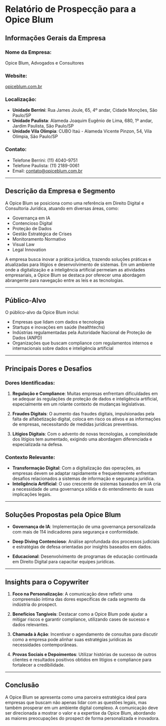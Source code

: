 # Relatório de Prospecção para a Opice Blum

## Informações Gerais da Empresa

### Nome da Empresa:
Opice Blum, Advogados e Consultores

### Website:
[opiceblum.com.br](http://www.opiceblum.com.br)

### Localização:
- **Unidade Berrini**: Rua James Joule, 65, 4º andar, Cidade Monções, São Paulo/SP
- **Unidade Paulista**: Alameda Joaquim Eugênio de Lima, 680, 1º andar, Jardim Paulista, São Paulo/SP
- **Unidade Vila Olímpia**: CUBO Itaú - Alameda Vicente Pinzon, 54, Vila Olímpia, São Paulo/SP

### Contato:
- Telefone Berrini: (11) 4040-9751
- Telefone Paulista: (11) 2189-0061
- Email: contato@opiceblum.com.br

---

## Descrição da Empresa e Segmento

A Opice Blum se posiciona como uma referência em Direito Digital e Consultoria Jurídica, atuando em diversas áreas, como:

- Governança em IA
- Contencioso Digital
- Proteção de Dados
- Gestão Estratégica de Crises
- Monitoramento Normativo
- Visual Law
- Legal Innovation

A empresa busca inovar a prática jurídica, trazendo soluções práticas e atualizadas para litígios e desenvolvimento de sistemas. Em um ambiente onde a digitalização e a inteligência artificial permeiam as atividades empresariais, a Opice Blum se destaca por oferecer uma abordagem abrangente para navegação entre as leis e as tecnologias.

---

## Público-Alvo

O público-alvo da Opice Blum inclui:

- Empresas que lidam com dados e tecnologia
- Startups e inovações em saúde (healthtechs)
- Indústrias regulamentadas pela Autoridade Nacional de Proteção de Dados (ANPD)
- Organizações que buscam compliance com regulamentos internos e internacionais sobre dados e inteligência artificial

---

## Principais Dores e Desafios

### Dores Identificadas:

1. **Regulação e Compliance**: Muitas empresas enfrentam dificuldades em se adequar às regulações de proteção de dados e inteligência artificial, especialmente em um rolante contexto de mudanças legislativas.

2. **Fraudes Digitais**: O aumento das fraudes digitais, impulsionadas pela falta de alfabetização digital, coloca em risco os ativos e as informações de empresas, necessitando de medidas jurídicas preventivas.

3. **Litígios Digitais**: Com o advento de novas tecnologias, a complexidade dos litígios tem aumentado, exigindo uma abordagem diferenciada e especializada na defesa.

### Contexto Relevante:

- **Transformação Digital**: Com a digitalização das operações, as empresas devem se adaptar rapidamente e frequentemente enfrentam desafios relacionados a sistemas de informação e segurança jurídica.
- **Inteligência Artificial**: O uso crescente de sistemas baseados em IA cria a necessidade de uma governança sólida e do entendimento de suas implicações legais.

---

## Soluções Propostas pela Opice Blum

- **Governança de IA**: Implementação de uma governança personalizada com mais de 114 indicadores para segurança e conformidade.
  
- **Deep Diving Contencioso**: Análise aprofundada dos processos judiciais e estratégias de defesa orientadas por insights baseados em dados.

- **Educacional**: Desenvolvimento de programas de educação continuada em Direito Digital para capacitar equipes jurídicas.

---

## Insights para o Copywriter

1. **Foco na Personalização**: A comunicação deve refletir uma compreensão íntima das dores específicas de cada segmento da indústria do prospect.
   
2. **Benefícios Tangíveis**: Destacar como a Opice Blum pode ajudar a mitigar riscos e garantir compliance, utilizando cases de sucesso e dados relevantes.

3. **Chamada à Ação**: Incentivar o agendamento de consultas para discutir como a empresa pode alinhar suas estratégias jurídicas às necessidades contemporâneas.

4. **Provas Sociais e Depoimentos**: Utilizar histórias de sucesso de outros clientes e resultados positivos obtidos em litígios e compliance para fortalecer a credibilidade.

---

## Conclusão

A Opice Blum se apresenta como uma parceira estratégica ideal para empresas que buscam não apenas lidar com as questões legais, mas também prosperar em um ambiente digital complexo. A comunicação deve ser direcionada a mostrar o valor e a expertise da Opice Blum, abordando as maiores preocupações do prospect de forma personalizada e inovadora.